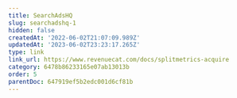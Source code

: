 ```yaml
---
title: SearchAdsHQ
slug: searchadshq-1
hidden: false
createdAt: '2022-06-02T21:07:09.989Z'
updatedAt: '2023-06-02T23:23:17.265Z'
type: link
link_url: https://www.revenuecat.com/docs/splitmetrics-acquire
category: 6478b86233165e07ab13013b
order: 5
parentDoc: 647919ef5b2edc001d6cf81b
---
```

